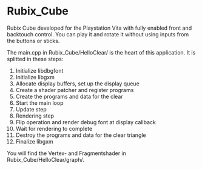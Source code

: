 # Rubix_Cube
Rubix Cube developed for the Playstation Vita with fully enabled front and backtouch control.
You can play it and rotate it without using inputs from the buttons or sticks.

The main.cpp in Rubix_Cube/HelloClear/ is the heart of this application.
It is splitted in these steps:

1. Initialize libdbgfont
2. Initialize libgxm
3. Allocate display buffers, set up the display queue
4. Create a shader patcher and register programs
5. Create the programs and data for the clear
6. Start the main loop
7. Update step
8. Rendering step
9. Flip operation and render debug font at display callback
10. Wait for rendering to complete
11. Destroy the programs and data for the clear triangle
12. Finalize libgxm

You will find the Vertex- and Fragmentshader in Rubix_Cube/HelloClear/graph/.
